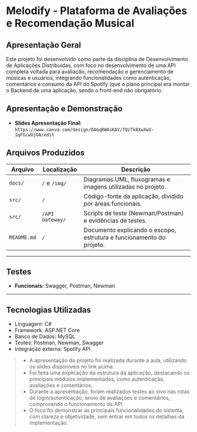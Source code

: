 
# Melodify - Plataforma de Avaliações e Recomendação Musical

## Apresentação Geral
Este projeto foi desenvolvido como parte da disciplina de Desenvolvimento de Aplicações Distribuídas, com foco no desenvolvimento de uma API completa voltada para avaliação, recomendação e gerenciamento de músicas e usuários, integrando funcionalidades como autenticação, comentários e consumo da API do Spotify (que o plano principal era montar o Backend de uma aplicação, sendo o front-end não obrigatório.

##  Apresentação e Demonstração
- **Slides Apresentação Final:** `https://www.canva.com/design/DAGqRWAsKAY/fQzTk8XwXwV-1qFGcwUjGA/edit`   

## Arquivos Produzidos

| Arquivo        | Localização        | Descrição                                                                 |
|----------------|--------------------|---------------------------------------------------------------------------|
| `docs/`        | `/` e `/img/`      | Diagramas UML, fluxogramas e imagens utilizadas no projeto.              |
| `src/`         | `/`                | Código-fonte da aplicação, dividido por áreas funcionais.                |
| `src/`         | `/API Gateway/`    | Scripts de teste (Newman/Postman) e evidências de testes.                |
| `README.md`    | `/`                | Documento explicando o escopo, estrutura e funcionamento do projeto.     |


---

##  Testes
- **Funcionais:** Swagger, Postman, Newman

---

##  Tecnologias Utilizadas
- Linguagem: C#
- Framework: ASP.NET Core
- Banco de Dados: MySQL
- Testes: Postman, Newman, Swagger
- Integração externa: Spotify API

> - A apresentação do projeto foi realizada durante a aula, utilizando os slides disponíveis no link acima.
> - Foi feita uma explicação da estrutura da aplicação, destacando os principais módulos implementados, como autenticação, avaliações e comentários.
> - Durante a apresentação, foram realizados testes ao vivo nas rotas de login/autenticação, envio de avaliações e comentários, comprovando o funcionamento da API.
> - O foco foi demonstrar as principais funcionalidades do sistema, com clareza e objetividade, sem entrar em todos os detalhes da implementação.


